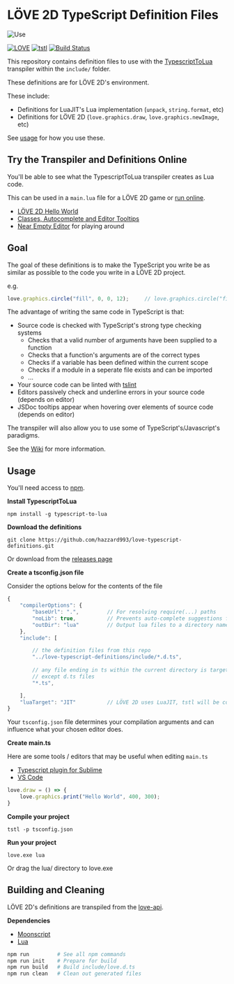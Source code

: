 # LÖVE 2D TypeScript Definition Files

![Use](https://i.imgur.com/NPfeARe.png)

[![LOVE](https://img.shields.io/badge/L%C3%96VE-11.1-EA316E.svg)](http://love2d.org/)
[![tstl](https://img.shields.io/badge/TypescriptToLua-0.13.1-blue.svg)](https://github.com/Perryvw/TypescriptToLua)
[![Build Status](https://travis-ci.org/hazzard993/love-typescript-definitions.svg?branch=master)](https://travis-ci.org/hazzard993/love-typescript-definitions)

This repository contains definition files to use with the [TypescriptToLua](https://github.com/Perryvw/TypescriptToLua) transpiler within the `include/` folder.

These definitions are for LÖVE 2D's environment.

These include:
- Definitions for LuaJIT's Lua implementation (`unpack`, `string.format`, etc)
- Definitions for LÖVE 2D (`love.graphics.draw`, `love.graphics.newImage`, etc)

See [usage](#Usage) for how you use these.

## Try the Transpiler and Definitions Online
You'll be able to see what the TypescriptToLua transpiler creates as Lua code.

This can be used in a `main.lua` file for a LÖVE 2D game or [run online](https://schellingb.github.io/LoveWebBuilder/run-code).
- [LÖVE 2D Hello World](https://bit.ly/2qB3Ljj)
- [Classes, Autocomplete and Editor Tooltips](https://bit.ly/2zEDdli)
- [Near Empty Editor](https://bit.ly/2zCUknC) for playing around

## Goal

The goal of these definitions is to make the TypeScript you write be as similar as possible to the code you write in a LÖVE 2D project.

e.g.

```ts
love.graphics.circle("fill", 0, 0, 12);     // love.graphics.circle("fill", 0, 0, 12)
```

The advantage of writing the same code in TypeScript is that:
- Source code is checked with TypeScript's strong type checking systems
    - Checks that a valid number of arguments have been supplied to a function
    - Checks that a function's arguments are of the correct types
    - Checks if a variable has been defined within the current scope
    - Checks if a module in a seperate file exists and can be imported
    - ...
- Your source code can be linted with [tslint](https://palantir.github.io/tslint/)
- Editors passively check and underline errors in your source code (depends on editor)
- JSDoc tooltips appear when hovering over elements of source code (depends on editor)

The transpiler will also allow you to use some of TypeScript's/Javascript's paradigms.

See the [Wiki](https://github.com/hazzard993/love-typescript-definitions/wiki) for more information.

## Usage
You'll need access to [npm](https://www.npmjs.com/get-npm).

**Install TypescriptToLua**

`npm install -g typescript-to-lua`

**Download the definitions**

`git clone https://github.com/hazzard993/love-typescript-definitions.git`

Or download from the [releases page](https://github.com/hazzard993/love-typescript-definitions/releases)

**Create a tsconfig.json file**

Consider the options below for the contents of the file
```js
{
    "compilerOptions": {
        "baseUrl": ".",         // For resolving require(...) paths
        "noLib": true,          // Prevents auto-complete suggestions from non-lua libraries
        "outDir": "lua"         // Output lua files to a directory named lua
    },
    "include": [

        // the definition files from this repo
        "../love-typescript-definitions/include/*.d.ts",
        
        // any file ending in ts within the current directory is targeted for transpilation
        // except d.ts files
        "*.ts",

    ],
    "luaTarget": "JIT"          // LÖVE 2D uses LuaJIT, tstl will be considerate of LuaJIT's environment
}
```

Your `tsconfig.json` file determines your compilation arguments and can influence what your chosen editor does.

**Create main.ts**

Here are some tools / editors that may be useful when editing `main.ts`
- [Typescript plugin for Sublime](https://packagecontrol.io/packages/TypeScript)
- [VS Code](https://code.visualstudio.com/)

```ts
love.draw = () => {
    love.graphics.print("Hello World", 400, 300);
}
```

**Compile your project**

`tstl -p tsconfig.json`

**Run your project**

`love.exe lua`

Or drag the lua/ directory to love.exe

## Building and Cleaning
LÖVE 2D's definitions are transpiled from the [love-api](https://github.com/love2d-community/love-api).

**Dependencies**
- [Moonscript](https://moonscript.org)
- [Lua](https://www.lua.org/download.html)

```bash
npm run         # See all npm commands
npm run init    # Prepare for build
npm run build   # Build include/love.d.ts
npm run clean   # Clean out generated files
```
